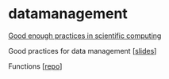 # datamanagement

[Good enough practices in scientific computing](https://journals.plos.org/ploscompbiol/article?id=10.1371/journal.pcbi.1005510)

Good practices for data management [[slides](https://ecodatasci-tlv.github.io/spreadsheets/spreadsheets.html#1)]

Functions [[repo](https://github.com/ecodatasci-tlv/functions)]
